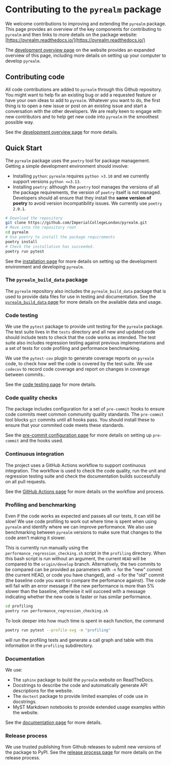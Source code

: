 # Contributing to the `pyrealm` package

We welcome contributions to improving and extending the `pyrealm` package. This page
provides an overview of the key components for contributing to `pyrealm` and then links
to more details on the package website:
[https://pyrealm.readthedocs.io/](https://pyrealm.readthedocs.io/)

The [development overview
page](https://pyrealm.readthedocs.io/en/latest/development/overview.html) on the website
provides an expanded overview of this page, including more details on setting up your
computer to develop `pyrealm`.

## Contributing code

All code contributions are added to `pyrealm` through this Github repository. You might
want to help fix an existing bug or add a requested feature or have your own ideas to
add to `pyrealm`. Whatever you want to do, the first thing is to open a new issue or
post on an existing issue and start a conversation with the other developers. We are
really keen to engage with new contributors and to help get new code into `pyrealm` in
the smoothest possible way.

See the [development overview
page](https://pyrealm.readthedocs.io/en/latest/development/overview.html#contributing-code)
for more details.

## Quick Start

The `pyrealm` package uses the `poetry` tool for package management. Getting a simple
development environment should involve:

* Installing `python`: `pyrealm` requires `python >3.10` and we currently support
  versions `python <=3.13`.
* Installing `poetry`: although the `poetry` tool manages the versions of all the
  package requirements, the version of `poetry` itself is not managed. Developers should
  all ensure that they install the **same version of poetry** to avoid version
  incompatibility issues. We currently use `poetry 2.0.1`.

```sh
# Download the repository
git clone https://github.com/ImperialCollegeLondon/pyrealm.git
# Move into the repository root
cd pyrealm
# Use poetry to install the package requirements
poetry install
# Check the installation has succeeded.
poetry run pytest
```

See the [installation
page](https://pyrealm.readthedocs.io/en/latest/development/overview.html) for more
details on setting up the development environment and developing `pyrealm`.

### The `pyrealm_build_data` package

The `pyrealm` repository also includes the `pyrealm_build_data` package that is used to
provide data files for use in testing and documentation. See the [`pyrealm_build_data`
page](docs/source/development/pyrealm_build_data.md) for more details on the available
data and usage.

### Code testing

We use the `pytest` package to provide unit testing for the `pyrealm` package. The test
suite lives in the `tests` directory and all new and updated code should include tests
to check that the code works as intended. The test suite also includes regression
testing against previous implementations and a set of tests for code profiling and
performance benchmarking.

We use the `pytest-cov` plugin to generate coverage reports on `pyrealm` code, to check
how well the code is covered by the test suite. We use `codecov` to record code coverage
and report on changes in coverage between commits..

See the [code testing
page](https://pyrealm.readthedocs.io/en/latest/development/code_testing.md) for more
details.

### Code quality checks

The package includes configuration for a set of `pre-commit` hooks to ensure code
commits meet common community quality standards. The `pre-commit` tool blocks `git`
commits until all hooks pass. You should install these to ensure that your commited code
meets these standards.

See the [pre-commit configuration
page](https://pyrealm.readthedocs.io/en/latest/development/code_qa_and_typing.md) for
more details on setting up `pre-commit` and the hooks used.

### Continuous integration

The project uses a GitHub Actions workflow to support continuous integration. The
workflow is used to check the code quality, run the unit and regression testing suite
and check the documentation builds successfully on all pull requests.

See the [GitHub Actions
page](https://pyrealm.readthedocs.io/en/latest/development/github_actions.md) for more
details on the workflow and process.

### Profiling and benchmarking

Even if the code works as expected and passes all our tests, it can still be slow! We
use code profiling to work out where time is spent when using `pyrealm` and identify
where we can improve performance. We also use benchmarking between `pyrealm` versions to
make sure that changes to the code aren't making it slower.

This is currently run manually using the `performance_regression_checking.sh` script in
the `profiling` directory. When this bash script is run without an argument, the current
`HEAD` will be compared to the `origin/develop` branch. Alternatively, the two commits
to be compared can be provided as parameters with `-n` for the "new" commit (the current
HEAD, or code you have changed), and `-o` for the "old" commit (the baseline code you
want to compare the perfomance against). The code will fail with an error message if the
new performance is more than 5% slower than the baseline, otherwise it will succeed with
a message indicating whether the new code is faster or has similar performance.

```sh
cd profiling
poetry run performance_regression_checking.sh
```

To look deeper into how much time is spent in each function, the command

```bash
poetry run pytest --profile-svg -m "profiling"
```

will run the profiling tests and generate a call graph and table with this information in
the `profiling` subdirectory.

### Documentation

We use:

* The `sphinx` package to build the `pyrealm` website on ReadTheDocs.
* Docstrings to describe the code and automatically generate API descriptions for the
  website.
* The `doctest` package to provide limited examples of code use in docstrings.
* MyST Markdown notebooks to provide extended usage examples within the website.

See the [documentation
page](https://pyrealm.readthedocs.io/en/latest/development/documentation.md) for more
details.

### Release process

We use trusted publishing from Github releases to submit new versions of the package to
PyPI. See the [release process
page](https://pyrealm.readthedocs.io/en/latest/development/release_process.md) for more
details on the release process.
